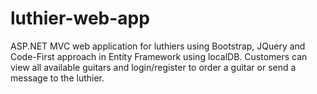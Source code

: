 # luthier-web-app

ASP.NET MVC web application for luthiers using Bootstrap, JQuery and Code-First approach in Entity Framework using localDB. Customers can view all available guitars and login/register to order a guitar or send a message to the luthier.
